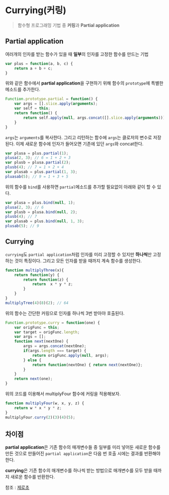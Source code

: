 # Currying(커링)

> 함수형 프로그래밍 기법 중 **커링**과 **Partial application**



## Partial application

여러개의 인자를 받는 함수가 있을 때 **일부**의 인자를 고정한 함수를 만드는 기법

```javascript
var plus = function(a, b, c) {
    return a + b + c;
}
```

위와 같은 함수에서 **partial application**을 구현하기 위해 함수의 `prototype`에 특별한 메소드를 추가한다. 

```javascript
Function.prototype.partial = function() {
    var args = [].slice.apply(arguments);
    var self = this;
    return function() {
        return self.apply(null, args.concat([].slice.apply(arguments)));
    }
}
```

`args`는 `arguments`를 복사한다. 그리고 리턴하는 함수에 `args`는 클로저의 변수로 저장된다. 이제 새로운 함수에 인자가 들어오면 기존에 있던 `args`와 concat한다.

```javascript
var plusa = plus.partial(1);
plusa(2, 3); // 6 = 1 + 2 + 3
var plusb = plusa.partial(2);
plusb(4); // 7 = 1 + 2 + 4
var plusab = plus.partial(1, 3);
pluasab(5); // 9 = 1 + 3 + 5
```

위의 함수를 `bind`를 사용하면 `partial`메소드를 추가할 필요없이 아래와 같이 할 수 있다.

```javascript
var plusa = plus.bind(null, 1);
plusa(2, 3); // 6
var plusb = plusa.bind(null, 2);
plusb(4); // 7
var plusab = plus.bind(null, 1, 3);
plusab(5); // 9
```



## Currying

`currying`도 `partial application`처럼 인자를 미리 고정할 수 있지만 **하나씩**만 고정하는 것이 특징이다. 그리고 모든 인자를 받을 때까지 계속 함수를 생성한다. 

```javascript
function multiplyThree(x){
    return function(y) {
        return function(z) {
            return  x * y * z;
        }
    }
}
multiplyTree(4)(8)(2); // 64
```

위의 함수는 간단한 커링으로 인자를 하나씩 3번 받아야 호출된다.



```javascript
Function.prototype.curry = function(one) {
    var origFunc = this;
    var target = origFunc.length;
    var args = [];
    function next(nextOne) {
        args = args.concat(nextOne);
        if(args.length === target) {
            return origFunc.apply(null, args);
        } else {
            return function(nextOne) { return next(nextOne)};
        }
    }
    return next(one);
}
```

위의 코드를 이용해서 multiplyFour 함수에 커링을 적용해보자.

```javascript
function multiplyFour(w, x, y, z) {
    return w * x * y * z;
}
multiplyFour.curry(2)(3)(4)(5);
```



## 차이점

**partial application**은 기존 함수의 매개변수들 중 일부를 미리 넣어둔 새로운 함수를 만든 것으로 만들어진 `partial application`은 다음 번 호출 시에는 결과를 반환해야 한다.

**currying**은 기존 함수의 매개변수를 하나씩 받는 방법으로 매개변수를 모두 받을 때까지 새로운 함수를 반환한다.



참조 : [제로초](https://www.zerocho.com/category/JavaScript/post/579236d08241b6f43951af18)